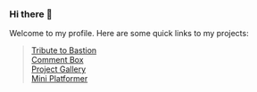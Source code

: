 ### Hi there 👋
 Welcome to my profile.
 Here are some quick links to my projects:    
 > [Tribute to Bastion](kr33l.github.io/tribute-to-bastion/)  
 > [Comment Box](kr33l.github.io/comment-box/)  
 > [Project Gallery](kr33l.github.io/project-gallery/)   
 > [Mini Platformer](kr33l.github.io/mini-platformer/)  

<!--
**Kr33L/Kr33L** is a ✨ _special_ ✨ repository because its `README.md` (this file) appears on your GitHub profile.

Here are some ideas to get you started:

- 🔭 I’m currently working on ...
- 🌱 I’m currently learning ...
- 👯 I’m looking to collaborate on ...
- 🤔 I’m looking for help with ...
- 💬 Ask me about ...
- 📫 How to reach me: ...
- 😄 Pronouns: ...
- ⚡ Fun fact: ...
-->
